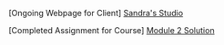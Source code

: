 
[Ongoing Webpage for Client] <a href='https://booliam.github.io/Sandra-Studio'>Sandra's Studio</a>

[Completed Assignment for Course] <a href='https://www.booliam.github.io/module2-solution'>Module 2 Solution</a>
